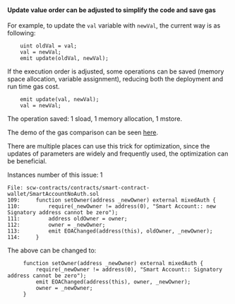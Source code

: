 #### Update value order can be adjusted to simplify the code and save gas

For example, to update the `val` variable with `newVal`, the current way is as following:

```solidity
    uint oldVal = val;
    val = newVal;
    emit update(oldVal, newVal);
```

If the execution order is adjusted, some operations can be saved (memory space allocation, variable assignment), reducing both the deployment and run time gas cost.

```solidity
    emit update(val, newVal);
    val = newVal;
```

The operation saved: 1 sload, 1 memory allocation, 1 mstore.

The demo of the gas comparison can be seen [here](https://github.com/141345/gas_demo/blob/main/oldnew.sol).


There are multiple places can use this trick for optimization, since the updates of parameters are widely and frequently used, the optimization can be beneficial.

Instances number of this issue: 1
```solidity 
File: scw-contracts/contracts/smart-contract-wallet/SmartAccountNoAuth.sol
109:     function setOwner(address _newOwner) external mixedAuth {
110:         require(_newOwner != address(0), "Smart Account:: new Signatory address cannot be zero");
111:         address oldOwner = owner;
112:         owner = _newOwner;
113:         emit EOAChanged(address(this), oldOwner, _newOwner);
114:     }
```

The above can be changed to:
```solidity
     function setOwner(address _newOwner) external mixedAuth {
         require(_newOwner != address(0), "Smart Account:: Signatory address cannot be zero");
         emit EOAChanged(address(this), owner, _newOwner);
         owner = _newOwner;
     }
```